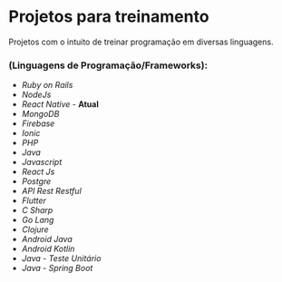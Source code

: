# Projetos para treinamento
 Projetos com o intuito de treinar programação em diversas linguagens.
 ### (Linguagens de Programação/Frameworks):
 * _Ruby on Rails_
 * _NodeJs_
 * _React Native_ - **Atual**
 * _MongoDB_
 * _Firebase_
 * _Ionic_
 * _PHP_
 * _Java_
 * _Javascript_
 * _React Js_
 * _Postgre_
 * _API Rest Restful_
 * _Flutter_
 * _C Sharp_
 * _Go Lang_
 * _Clojure_
 * _Android Java_
 * _Android Kotlin_
 * _Java - Teste Unitário_
 * _Java - Spring Boot_

